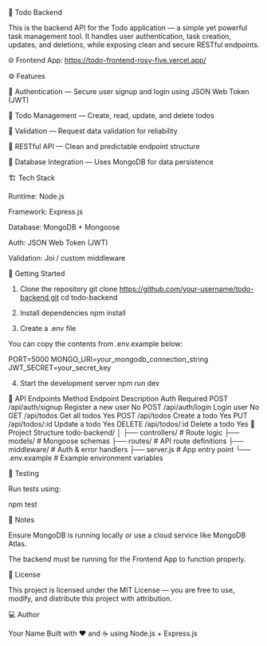 📝 Todo Backend



This is the backend API for the Todo application — a simple yet powerful task management tool. It handles user authentication, task creation, updates, and deletions, while exposing clean and secure RESTful endpoints.

🌐 Frontend App: https://todo-frontend-rosy-five.vercel.app/

⚙️ Features

🔐 Authentication — Secure user signup and login using JSON Web Token (JWT)

📝 Todo Management — Create, read, update, and delete todos

🧠 Validation — Request data validation for reliability

🧩 RESTful API — Clean and predictable endpoint structure

💾 Database Integration — Uses MongoDB for data persistence

🏗️ Tech Stack

Runtime: Node.js

Framework: Express.js

Database: MongoDB + Mongoose

Auth: JSON Web Token (JWT)

Validation: Joi / custom middleware

🚀 Getting Started
1. Clone the repository
git clone https://github.com/your-username/todo-backend.git
cd todo-backend

2. Install dependencies
npm install

3. Create a .env file

You can copy the contents from .env.example below:

PORT=5000
MONGO_URI=your_mongodb_connection_string
JWT_SECRET=your_secret_key

4. Start the development server
npm run dev

📡 API Endpoints
Method	Endpoint	Description	Auth Required
POST	/api/auth/signup	Register a new user	No
POST	/api/auth/login	Login user	No
GET	/api/todos	Get all todos	Yes
POST	/api/todos	Create a todo	Yes
PUT	/api/todos/:id	Update a todo	Yes
DELETE	/api/todos/:id	Delete a todo	Yes
📁 Project Structure
todo-backend/
│
├── controllers/      # Route logic
├── models/            # Mongoose schemas
├── routes/            # API route definitions
├── middleware/        # Auth & error handlers
├── server.js          # App entry point
└── .env.example       # Example environment variables

🧪 Testing

Run tests using:

npm test

📌 Notes

Ensure MongoDB is running locally or use a cloud service like MongoDB Atlas.

The backend must be running for the Frontend App
 to function properly.

📄 License

This project is licensed under the MIT License — you are free to use, modify, and distribute this project with attribution.

💻 Author

Your Name
Built with ❤️ and ☕ using Node.js + Express.js